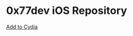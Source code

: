 # 0x77dev iOS Repository

[Add to Cydia](cydia://url/https://cydia.saurik.com/api/share#?source=https://iosrepo.0x77.page)
